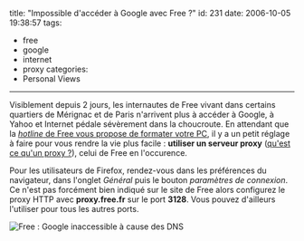 title: "Impossible d'accéder à Google avec Free ?"
id: 231
date: 2006-10-05 19:38:57
tags:
- free
- google
- internet
- proxy
categories:
- Personal Views
---

Visiblement depuis 2 jours, les internautes de Free vivant dans certains quartiers de Mérignac et de Paris n'arrivent plus à accéder à Google, à Yahoo et Internet pédale sévèrement dans la choucroute. En attendant que la [_hotline_ de Free vous propose de formater votre PC](http://www.freenews.fr/forum/viewtopic.php?id=19544), il y a un petit réglage à faire pour vous rendre la vie plus facile : **utiliser un serveur proxy** ([qu'est ce qu'un proxy ?](http://fr.wikipedia.org/wiki/Proxy)), celui de Free en l'occurence.

Pour les utilisateurs de Firefox, rendez-vous dans les préférences du navigateur, dans l'onglet _Général_ puis le bouton _paramètres de connexion_. Ce n'est pas forcément bien indiqué sur le site de Free alors configurez le proxy HTTP avec **proxy.free.fr** sur le port **3128**. Vous pouvez d'ailleurs l'utiliser pour tous les autres ports.

![Free : Google inaccessible à cause des DNS](/images/2006/10/free-dns-google.png)